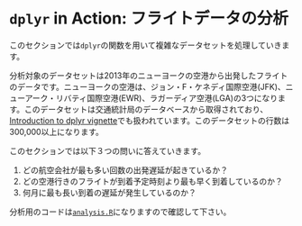 # `dplyr` in Action: フライトデータの分析

このセクションでは`dplyr`の関数を用いて複雑なデータセットを処理していきます。

分析対象のデータセットは2013年のニューヨークの空港から出発したフライトのデータです。ニューヨークの空港は、ジョン・F・ケネディ国際空港(JFK)、ニューアーク・リバティ国際空港(EWR)、ラガーディア空港(LGA)の3つになります。このデータセットは交通統計局のデータベースから取得されており、[Introduction to dplyr vignette](https://dplyr.tidyverse.org/articles/dplyr.html)でも扱われています。このデータセットの行数は300,000以上になります。

このセクションでは以下３つの問いに答えていきます。

1. どの航空会社が最も多い回数の出発遅延が起きているか？
2. どの空港行きのフライトが到着予定時刻より最も早く到着しているのか？
3. 何月に最も長い到着の遅延が発生しているのか？

分析用のコードは[`analysis.R`](analysis.R)になりますので確認して下さい。
